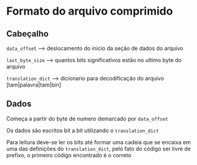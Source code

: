 # Formato do arquivo comprimido

## Cabeçalho

`data_offset` --> deslocamento do inicio da seção de dados do arquivo

`last_byte_size` --> quantos bits significativos estão no ultimo byte do arquivo

`translation_dict` --> dicionario para decodificação do arquivo [tam|palavra|tam|bin]

## Dados

Começa a partir do byte de numero demarcado por `data_offset`

Os dados são escritos bit a bit utilizando o `translation_dict`

Para leitura deve-se ler os bits até formar uma cadeia que se encaixa em uma das definições do `translation_dict`, pelo fato do código ser livre de prefixo, o primeiro código encontrado é o correto